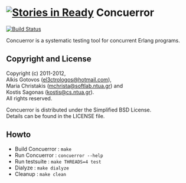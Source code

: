 [![Stories in Ready](https://badge.waffle.io/parapluu/concuerror.png?label=ready&title=Ready)](https://waffle.io/parapluu/concuerror)
Concuerror
==========

[![Build Status](https://travis-ci.org/parapluu/Concuerror.svg?branch=master)](https://travis-ci.org/parapluu/Concuerror)

Concuerror is a systematic testing tool for concurrent Erlang programs.

Copyright and License
----------------------
Copyright (c) 2011-2012,    
Alkis Gotovos (<el3ctrologos@hotmail.com>),    
Maria Christakis (<mchrista@softlab.ntua.gr>) and    
Kostis Sagonas (<kostis@cs.ntua.gr>).    
All rights reserved.

Concuerror is distributed under the Simplified BSD License.    
Details can be found in the LICENSE file.

Howto
------

* Build Concuerror   : `make`
* Run Concuerror     : `concuerror --help`
* Run testsuite      : `make THREADS=4 test`
* Dialyze            : `make dialyze`
* Cleanup            : `make clean`

